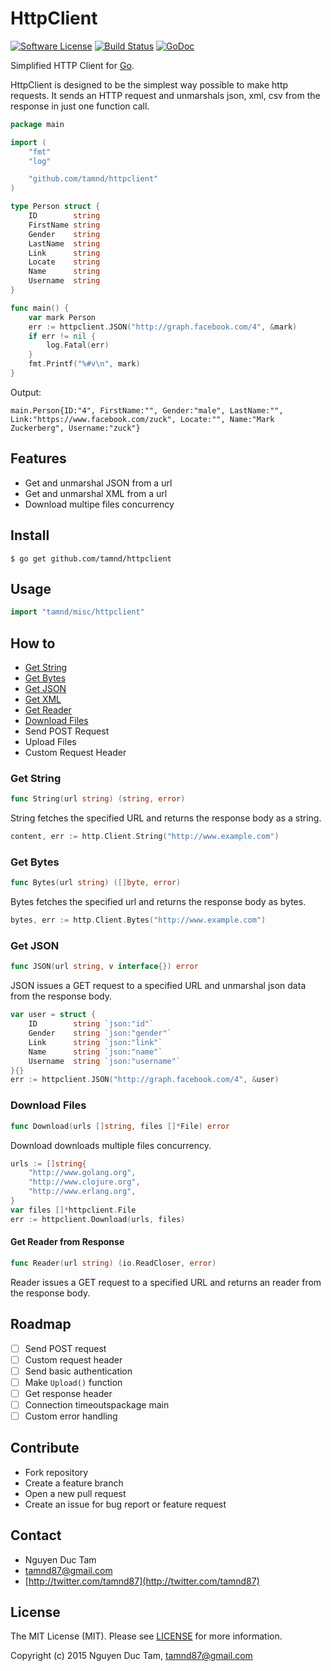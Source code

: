 # HttpClient

[![Software License](https://img.shields.io/badge/license-MIT-brightgreen.svg?style=flat-square)](LICENSE.md)
[![Build Status](https://img.shields.io/travis/tamnd/httpclient/master.svg?style=flat-square)](https://travis-ci.org/tamnd/httpclient)
[![GoDoc](https://img.shields.io/badge/godoc-reference-blue.svg?style=flat-square)](https://godoc.org/github.com/tamnd/httpclient)

Simplified HTTP Client for [Go](http://www.golang.org). 

HttpClient is designed to be the simplest way possible to make http requests. It sends an HTTP request and unmarshals json, xml, csv from the response in just one function call.

```go
package main

import (
	"fmt"
	"log"

	"github.com/tamnd/httpclient"
)

type Person struct {
	ID        string
	FirstName string
	Gender    string
	LastName  string
	Link      string
	Locate    string
	Name      string
	Username  string
}

func main() {
	var mark Person
	err := httpclient.JSON("http://graph.facebook.com/4", &mark)
	if err != nil {
		log.Fatal(err)
	}
	fmt.Printf("%#v\n", mark)
}
```

Output:

```
main.Person{ID:"4", FirstName:"", Gender:"male", LastName:"", Link:"https://www.facebook.com/zuck", Locate:"", Name:"Mark Zuckerberg", Username:"zuck"}
```

## Features
- Get and unmarshal JSON from a url
- Get and unmarshal XML from a url
- Download multipe files concurrency

## Install
```
$ go get github.com/tamnd/httpclient
```

## Usage

```go
import "tamnd/misc/httpclient"
```

## How to
- [Get String](#get-string) 
- [Get Bytes](#get-bytes) 
- [Get JSON](#get-json) 
- [Get XML](#get-xml)
- [Get Reader](#get-reader)
- [Download Files](#download-files)
- Send POST Request
- Upload Files
- Custom Request Header

### Get String

```go
func String(url string) (string, error)
```
String fetches the specified URL and returns the response body as a string.

```go
content, err := http.Client.String("http://www.example.com")
```

### Get Bytes

```go
func Bytes(url string) ([]byte, error)
```
Bytes fetches the specified url and returns the response body as bytes.

```go
bytes, err := http.Client.Bytes("http://www.example.com")
```

### Get JSON

```go
func JSON(url string, v interface{}) error
```
JSON issues a GET request to a specified URL and unmarshal json data from the
response body.

```go
var user = struct {
    ID        string `json:"id"`
    Gender    string `json:"gender"`
    Link      string `json:"link"`
    Name      string `json:"name"`
    Username  string `json:"username"`
}{}
err := httpclient.JSON("http://graph.facebook.com/4", &user)
```

### Download Files

```go
func Download(urls []string, files []*File) error
```
Download downloads multiple files concurrency.

```go
urls := []string{
	"http://www.golang.org",
	"http://www.clojure.org",
	"http://www.erlang.org",
}
var files []*httpclient.File
err := httpclient.Download(urls, files)
```


#### Get Reader from Response

```go
func Reader(url string) (io.ReadCloser, error)
```
Reader issues a GET request to a specified URL and returns an reader from the
response body.


## Roadmap
- [ ] Send POST request
- [ ] Custom request header
- [ ] Send basic authentication
- [ ] Make `Upload()` function
- [ ] Get response header
- [ ] Connection timeoutspackage main
- [ ] Custom error handling

## Contribute

- Fork repository
- Create a feature branch
- Open a new pull request
- Create an issue for bug report or feature request

## Contact

- Nguyen Duc Tam
- [tamnd87@gmail.com](mailto:tamnd87@gmail.com)
- [http://twitter.com/tamnd87](http://twitter.com/tamnd87)

## License
The MIT License (MIT). Please see [LICENSE](LICENSE) for more information.

Copyright (c) 2015 Nguyen Duc Tam, tamnd87@gmail.com
